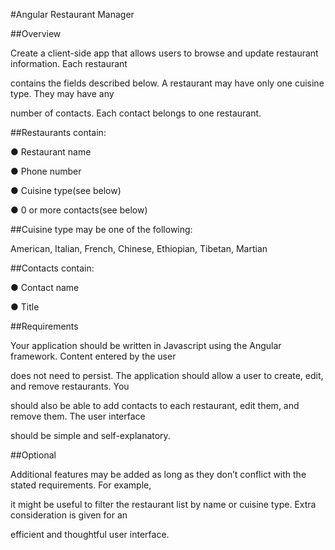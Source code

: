 #Angular Restaurant Manager

##Overview

Create a client-side app that allows users to browse and update restaurant information. Each restaurant

contains the fields described below. A restaurant may have only one cuisine type. They may have any

number of contacts. Each contact belongs to one restaurant.

##Restaurants contain:

● Restaurant name

● Phone number

● Cuisine type​(see below)

● 0 or more contacts​(see below)

##Cuisine type may be one of the following:

American, Italian, French, Chinese, Ethiopian, Tibetan, Martian

##Contacts contain:

● Contact name

● Title

##Requirements

Your application should be written in Javascript using the Angular framework. Content entered by the user

does not need to persist. The application should allow a user to create, edit, and remove restaurants. You

should also be able to add contacts to each restaurant, edit them, and remove them. The user interface

should be simple and self-explanatory.

##Optional

Additional features may be added as long as they don’t conflict with the stated requirements. For example,

it might be useful to filter the restaurant list by name or cuisine type. Extra consideration is given for an

efficient and thoughtful user interface.